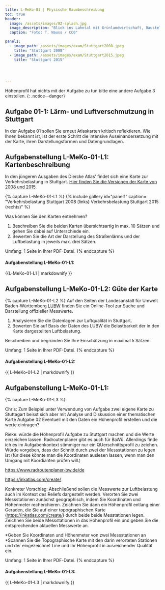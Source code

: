 ```yaml
---
title: L-MeKo-01 | Physische Raumbeschreibung
toc: true
header:
  image: /assets/images/02-splash.jpg
  image_description: "Blick ins Lahntal mit Grünlandwirtschaft, Baustelle für Stromtrassen und Regenbogen."
  caption: "Foto: T. Nauss / CC0"

panel1:  
  - image_path: /assets/images/exam/Stuttgart2008.jpeg
    title: "Stuttgart 2008"
  - image_path: /assets/images/exam/Stuttgart2015.jpeg
    title: "Stuttgart 2015"




---
```


 Höhenprofil hat nichts mit der Aufgabe zu tun bitte eine andere Aufgabe 3 einstellen.
{: .notice--danger}

## Aufgabe 01-1: Lärm- und Luftverschmutzung in Stuttgart

In der Aufgabe 01 sollen Sie erneut Atlaskarten kritisch reflektieren. Wie Ihnen bekannt ist, ist der erste Schritt die intensive Auseinandersetzung mit der Karte, ihren Darstellungsformen und Datengrundlagen. 


## Aufgabenstellung L-MeKo-01-L1: Kartenbeschreibung
In den jüngeren Ausgaben des Diercke Atlas’ findet sich eine Karte zur Verkehrsbelastung in Stuttgart. [Hier finden Sie die Versionen der Karte von 2008 und 2015](https://ilias.uni-marburg.de/goto.php?target=fold_1924576&client_id=UNIMR).


{% capture L-MeKo-01-L1 %}
{% include gallery id="panel1"  caption= "Verkehrsbelastung Stuttgart 2008 (links)  Verkehrsbelastung Stuttgart 2015 (rechts)" %}

Was können Sie den Karten entnehmen? 
1.  Beschreiben Sie die beiden Karten übersichtsartig in max. 10 Sätzen und gehen Sie dabei auf Unterschiede ein. 
1.  Bewerten Sie die Art der Darstellung des Straßenlärms und der Luftbelastung in jeweils max. drei Sätzen.

Umfang: 1 Seite in Ihrer PDF-Datei.
{% endcapture %}
<div class="notice--success">
  <h4 class="no_toc">Aufgabenstellung L-MeKo-01-L1:</h4>
  {{L-MeKo-01-L1 | markdownify }}
</div>

## Aufgabenstellung L-MeKo-01-L2: Güte der Karte
{% capture L-MeKo-01-L2 %}
Auf den Seiten der Landesanstalt für Umwelt Baden-Württemberg [LUBW](https://www.lubw.baden-wuerttemberg.de/aktuelle-messwerte) finden Sie ein Online-Tool zur Suche und Darstellung offizieller Messwerte. 
1.  Analysieren Sie die Datenlagen zur Luftqualität in Stuttgart.  
1.  Bewerten Sie auf Basis der Daten des LUBW die Belastbarkeit der in den Karte dargestellten Luftbelastung.

Beschreiben und begründen Sie Ihre Einschätzung in maximal 5 Sätzen.


Umfang: 1 Seite in Ihrer PDF-Datei.
{% endcapture %}
<div class="notice--success">
  <h4 class="no_toc">Aufgabenstellung L-MeKo-01-L2:</h4>
  {{ L-MeKo-01-L2 | markdownify }}
</div>



## Aufgabenstellung L-MeKo-01-L1: 

{% capture L-MeKo-01-L3 %}



Chris: Zum Beispiel unter Verwendung von Aufgabe zwei eigene Karte zu Stuttagart beisst sich aber mit Analyse und Diskussion einer thematischen Karte Aufgabe 02
Eventuell mit den Daten ein Höhenprofil erstellen und die werte eintragen?



Rieke:  würde die Höhenprofil Aufgabe zu Stuttgart machen und die Werte einzeichen lassen. Radroutenplaner gibt es auch für BaWü. Allerdings finde ich es im Aufgabenkontext stimmiger nur ein QUerschnittsprofil zu zeichen. Würde vorgeben, dass der Schnitt durch zwei der Messstationen zu legen ist (für diese könnte man die Koordinaten auslesen lassen, wenn man den Umgang mit Koordianten prüfen will.)

https://www.radroutenplaner-bw.de/de

https://inkatlas.com/create/


Konkreter Vorschlag: Abschließend sollen die Messwerte zur Luftbelastung auch im Kontext des Reliefs dargestellt werden. Verorten Sie zwei Messstationen zunächst geographisch, indem Sie Koordinaten und Höhenmeter recherchieren. Zeichnen Sie dann ein Höhenprofil entlang einer Geraden, die Sie auf einer topographischen Karte (https://inkatlas.com/create/) durch beide beide Messtationen legen. Zeichnen Sie beide Messstationen in das Höhenprofil ein und geben Sie die entsprechenden aktuellen Messwerte an.

*Geben Sie Koordinaten und Höhenmeter von zwei Messstationen an
*Scannen Sie die Topographische Karte mit den darin verorteten Stationen und der eingezeichnet Line und Ihr Höhenprofil in ausreichender Qualität ein. 



Umfang: 1 Seite in Ihrer PDF-Datei.
{% endcapture %}
<div class="notice--success">
  <h4 class="no_toc">Aufgabenstellung L-MeKo-01-L3:</h4>
  {{ L-MeKo-01-L3 | markdownify }}
</div>

